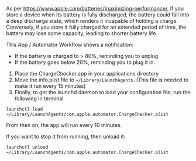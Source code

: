 As per https://www.apple.com/batteries/maximizing-performance/,
If you store a device when its battery is fully discharged,
the battery could fall into a deep discharge state,
which renders it incapable of holding a charge.
Conversely, if you store it fully charged for an extended period of time,
the battery may lose some capacity, leading to shorter battery life.

This App / Automator Workflow shows a notification:
- If the battery is charged to > 80%, reminding you to unplug
- If the battery goes below 20%, reminding you to plug it in.

1. Place the ChargeChecker.app in your applications directory
2. Move the info.plist file to `~/Library/LaunchAgents`. (This file is needed to make it run every 15 minutes)
3. Finally, to get the launchd daemon to load your configuration file, run the following in terminal

`launchctl load ~/Library/LaunchAgents/com.apple.automator.ChargeChecker.plist`

From then on, the app will run every 10 minutes.

If you want to stop it from running, then unload it:

`launchctl unload ~/Library/LaunchAgents/com.apple.automator.ChargeChecker.plist`
